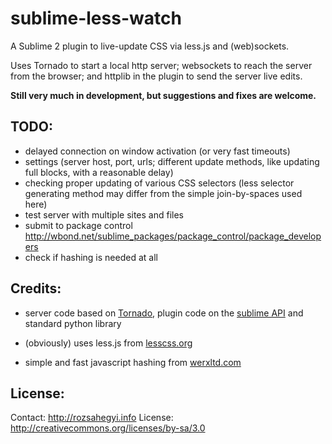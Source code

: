 
sublime-less-watch
==================

A Sublime 2 plugin to live-update CSS via less.js and (web)sockets.

Uses Tornado to start a local http server; websockets to reach the server from the browser; and httplib in the plugin to send the server live edits.

**Still very much in development, but suggestions and fixes are welcome.**

TODO:
-----

- delayed connection on window activation (or very fast timeouts)
- settings (server host, port, urls; different update methods, like updating full blocks, with a reasonable delay)
- checking proper updating of various CSS selectors (less selector generating method may differ from the simple join-by-spaces used here)
- test server with multiple sites and files
- submit to package control <http://wbond.net/sublime_packages/package_control/package_developers>
- check if hashing is needed at all

Credits:
--------

- server code based on [Tornado][1], plugin code on the [sublime API][2] and standard python library
- (obviously) uses less.js from [lesscss.org][3]
- simple and fast javascript hashing from [werxltd.com][4]

  [1]: http://www.tornadoweb.org/
  [2]: http://www.sublimetext.com/docs/2/api_reference.html
  [3]: http://lesscss.org/
  [4]: http://werxltd.com/wp/2010/05/13/javascript-implementation-of-javas-string-hashcode-method/

License:
--------
Contact: <http://rozsahegyi.info>
License: <http://creativecommons.org/licenses/by-sa/3.0>
